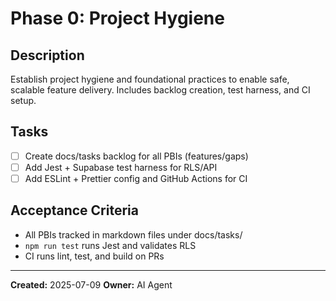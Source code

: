 # Phase 0: Project Hygiene

## Description
Establish project hygiene and foundational practices to enable safe, scalable feature delivery. Includes backlog creation, test harness, and CI setup.

## Tasks
- [ ] Create docs/tasks backlog for all PBIs (features/gaps)
- [ ] Add Jest + Supabase test harness for RLS/API
- [ ] Add ESLint + Prettier config and GitHub Actions for CI

## Acceptance Criteria
- All PBIs tracked in markdown files under docs/tasks/
- `npm run test` runs Jest and validates RLS
- CI runs lint, test, and build on PRs

---

**Created:** 2025-07-09
**Owner:** AI Agent
